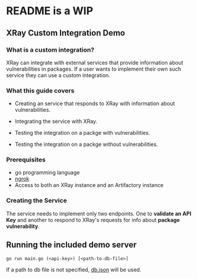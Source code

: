# README is a WIP

XRay Custom Integration Demo
-----

### What is a custom integration?

XRay can integrate with external services that provide information about vulnerabilities in packages. If a user wants to implement their own such service they can use a custom integration.

### What this guide covers

- Creating an service that responds to XRay with information about vulnerabilities.

- Integrating the service with XRay.
- Testing the integration on a packge with vulnerabilities.
- Testing the integration on a packge without vulnerabilities.

### Prerequisites

* go programming language
* [ngrok](https://ngrok.com/download)
* Access to both an XRay instance and an Artifactory instance


### Creating the Service

The service needs to implement only two endpoints. One to **validate an API Key** and another to respond to XRay's requests for info about **package vulnerability**.

## Running the included demo server

`go run main.go (<api-key>) [<path-to-db-file>]`

If a path to db file is not specified, [db.json](./db.json) will be used.
